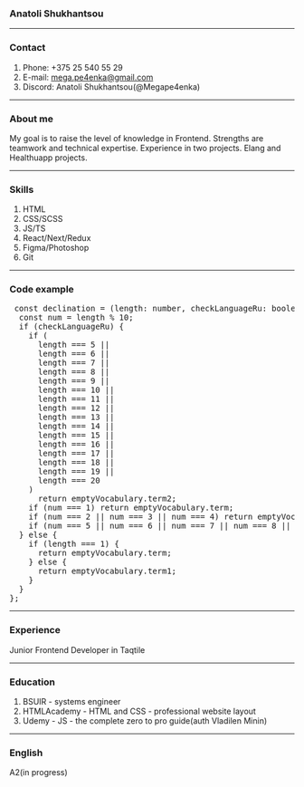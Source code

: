 ### Anatoli Shukhantsou

***

### Contact
1. Phone: +375 25 540 55 29 
2. E-mail: mega.pe4enka@gmail.com 
3. Discord: Anatoli Shukhantsou(@Megape4enka)

***

### About me
My goal is to raise the level of knowledge in Frontend. Strengths are teamwork and technical expertise.
Experience in two projects. Elang and Healthuapp projects.

***

### Skills
1. HTML
2. CSS/SCSS
3. JS/TS
4. React/Next/Redux
5. Figma/Photoshop
6. Git

***

### Code example
<pre>
 const declination = (length: number, checkLanguageRu: boolean, emptyVocabulary: any) => {
  const num = length % 10;
  if (checkLanguageRu) {
    if (
      length === 5 ||
      length === 6 ||
      length === 7 ||
      length === 8 ||
      length === 9 ||
      length === 10 ||
      length === 11 ||
      length === 12 ||
      length === 13 ||
      length === 14 ||
      length === 15 ||
      length === 16 ||
      length === 17 ||
      length === 18 ||
      length === 19 ||
      length === 20
    )
      return emptyVocabulary.term2;
    if (num === 1) return emptyVocabulary.term;
    if (num === 2 || num === 3 || num === 4) return emptyVocabulary.term1;
    if (num === 5 || num === 6 || num === 7 || num === 8 || num === 9) return emptyVocabulary.term2;
  } else {
    if (length === 1) {
      return emptyVocabulary.term;
    } else {
      return emptyVocabulary.term1;
    }
  }
};
</pre>

***

### Experience 
Junior Frontend Developer in Taqtile 

***

### Education
1. BSUIR - systems engineer
2. HTMLAcademy - HTML and CSS - professional website layout
3. Udemy - JS - the complete zero to pro guide(auth Vladilen Minin)

*** 

### English
A2(in progress)

